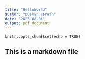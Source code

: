 ```yaml
---
title: "HelloWorld"
author: "Dushan Herath"
date: "2023-08-06"
output: pdf_document
---
```


```{r setup, include=FALSE}
knitr::opts_chunk$set(echo = TRUE)
```

## This is a markdown file


